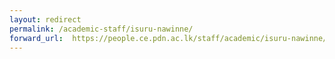 ```yaml
---
layout: redirect
permalink: /academic-staff/isuru-nawinne/
forward_url:  https://people.ce.pdn.ac.lk/staff/academic/isuru-nawinne/
---
```

